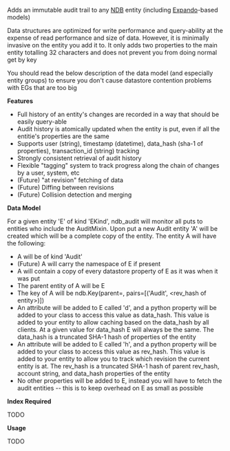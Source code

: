 Adds an immutable audit trail to any [NDB](https://cloud.google.com/appengine/docs/python/ndb/) entity 
(including [Expando](https://cloud.google.com/appengine/docs/python/ndb/creating-entity-models#expando)-based models)

Data structures are optimized for write performance and query-ability at the expense of
read performance and size of data.  However, it is minimally invasive on the entity you add it to.
It only adds two properties to the main entity totalling 32 characters and does not prevent you from 
doing normal get by key

You should read the below description of the data model (and especially entity groups) to ensure you don't
cause datastore contention problems with EGs that are too big

**Features**
* Full history of an entity's changes are recorded in a way that should be easily query-able
* Audit history is atomically updated when the entity is put, even if all the entitie's properties are the same
* Supports user (string), timestamp (datetime), data_hash (sha-1 of properties), transaction_id (string) tracking
* Strongly consistent retrieval of audit history
* Flexible "tagging" system to track progress along the chain of changes by a user, system, etc
* (Future) "at revision" fetching of data
* (Future) Diffing between revisions
* (Future) Collision detection and merging

**Data Model**

For a given entity 'E' of kind 'EKind', ndb_audit will monitor all puts to entities who include the AuditMixin.  Upon
put a new Audit entity 'A' will be created which will be a complete copy of the entity.  The entity A will have
the following:

* A will be of kind 'Audit'
* (Future) A will carry the namespace of E if present
* A will contain a copy of every datastore property of E as it was when it was put
* The parent entity of A will be E
* The key of A will be ndb.Key(parent=<key of E>, pairs=[('Audit', <rev_hash of entity>)])
* An attribute will be added to E called 'd', and a python property will be added to your class
  to access this value as data_hash.  This value is added to your entity to allow caching based on the data_hash
  by all clients.  At a given value for data_hash E will always be the same.  The data_hash is a truncated SHA-1 hash of
  properties of the entity
* An attribute will be added to E called 'h', and a python property will be added to your class
    to access this value as rev_hash.  This value is added to your entity to allow you to track which revision the 
    current entity is at.  The rev_hash is a truncated SHA-1 hash of parent rev_hash, account string, and data_hash
    properties of the entity
* No other properties will be added to E, instead you will have to fetch the audit entities --
  this is to keep overhead on E as small as possible

**Index Required**

TODO

**Usage**

TODO
